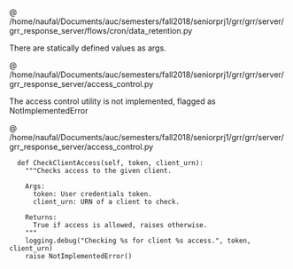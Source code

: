 
@ /home/naufal/Documents/auc/semesters/fall2018/seniorprj1/grr/grr/server/grr_response_server/flows/cron/data_retention.py

There are statically defined values as args.

@ /home/naufal/Documents/auc/semesters/fall2018/seniorprj1/grr/grr/server/grr_response_server/access_control.py

The access control utility is not implemented, flagged as NotImplementedError

@ /home/naufal/Documents/auc/semesters/fall2018/seniorprj1/grr/grr/server/grr_response_server/access_control.py
```
  def CheckClientAccess(self, token, client_urn):
    """Checks access to the given client.

    Args:
      token: User credentials token.
      client_urn: URN of a client to check.

    Returns:
      True if access is allowed, raises otherwise.
    """
    logging.debug("Checking %s for client %s access.", token, client_urn)
    raise NotImplementedError()
```

